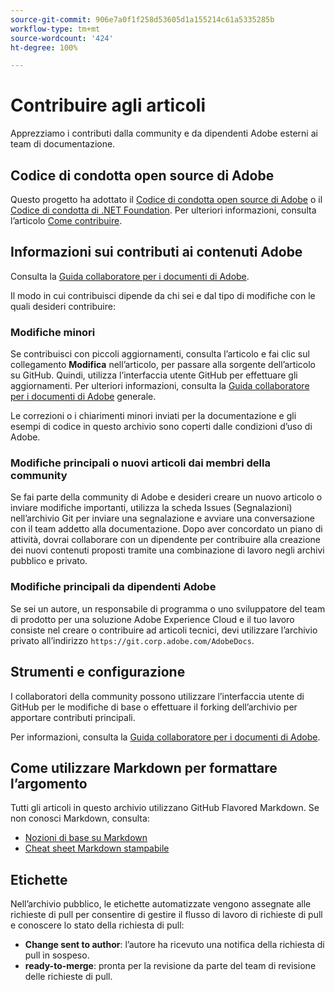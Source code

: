 ```yaml
---
source-git-commit: 906e7a0f1f258d53605d1a155214c61a5335285b
workflow-type: tm+mt
source-wordcount: '424'
ht-degree: 100%

---
```

# Contribuire agli articoli

Apprezziamo i contributi dalla community e da dipendenti Adobe esterni ai team di documentazione.

## Codice di condotta open source di Adobe

Questo progetto ha adottato il [Codice di condotta open source di Adobe](code-of-conduct.md) o il [Codice di condotta di .NET Foundation](https://dotnetfoundation.org/code-of-conduct). Per ulteriori informazioni, consulta l’articolo [Come contribuire](contributing.md).

## Informazioni sui contributi ai contenuti Adobe

Consulta la [Guida collaboratore per i documenti di Adobe](https://experienceleague.adobe.com/docs/contributor/contributor-guide/introduction.html?lang=it).

Il modo in cui contribuisci dipende da chi sei e dal tipo di modifiche con le quali desideri contribuire:

### Modifiche minori

Se contribuisci con piccoli aggiornamenti, consulta l’articolo e fai clic sul collegamento **Modifica** nell’articolo, per passare alla sorgente dell’articolo su GitHub. Quindi, utilizza l’interfaccia utente GitHub per effettuare gli aggiornamenti. Per ulteriori informazioni, consulta la [Guida collaboratore per i documenti di Adobe](https://experienceleague.adobe.com/docs/contributor/contributor-guide/introduction.html?lang=it) generale.

Le correzioni o i chiarimenti minori inviati per la documentazione e gli esempi di codice in questo archivio sono coperti dalle condizioni d’uso di Adobe.

### Modifiche principali o nuovi articoli dai membri della community

Se fai parte della community di Adobe e desideri creare un nuovo articolo o inviare modifiche importanti, utilizza la scheda Issues (Segnalazioni) nell’archivio Git per inviare una segnalazione e avviare una conversazione con il team addetto alla documentazione. Dopo aver concordato un piano di attività, dovrai collaborare con un dipendente per contribuire alla creazione dei nuovi contenuti proposti tramite una combinazione di lavoro negli archivi pubblico e privato.

<!--
If you submit a pull request with significant changes to documentation and code examples, you'll see a message in the pull request asking you to submit an online contribution license agreement (CLA). We need you to complete the online form before we can review your pull request.
-->

### Modifiche principali da dipendenti Adobe

Se sei un autore, un responsabile di programma o uno sviluppatore del team di prodotto per una soluzione Adobe Experience Cloud e il tuo lavoro consiste nel creare o contribuire ad articoli tecnici, devi utilizzare l’archivio privato all’indirizzo `https://git.corp.adobe.com/AdobeDocs`.

<!--Employees from other parts of the Adobe world should use the public repo for minor updates.-->

## Strumenti e configurazione

I collaboratori della community possono utilizzare l’interfaccia utente di GitHub per le modifiche di base o effettuare il forking dell’archivio per apportare contributi principali.

Per informazioni, consulta la [Guida collaboratore per i documenti di Adobe](https://experienceleague.adobe.com/docs/contributor/contributor-guide/introduction.html?lang=it).

## Come utilizzare Markdown per formattare l’argomento

Tutti gli articoli in questo archivio utilizzano GitHub Flavored Markdown. Se non conosci Markdown, consulta:

* [Nozioni di base su Markdown](https://help.github.com/articles/getting-started-with-writing-and-formatting-on-github/)
* [Cheat sheet Markdown stampabile](https://guides.github.com/pdfs/markdown-cheatsheet-online.pdf)

## Etichette

Nell’archivio pubblico, le etichette automatizzate vengono assegnate alle richieste di pull per consentire di gestire il flusso di lavoro di richieste di pull e conoscere lo stato della richiesta di pull:

* **Change sent to author**: l’autore ha ricevuto una notifica della richiesta di pull in sospeso.
* **ready-to-merge**: pronta per la revisione da parte del team di revisione delle richieste di pull.
